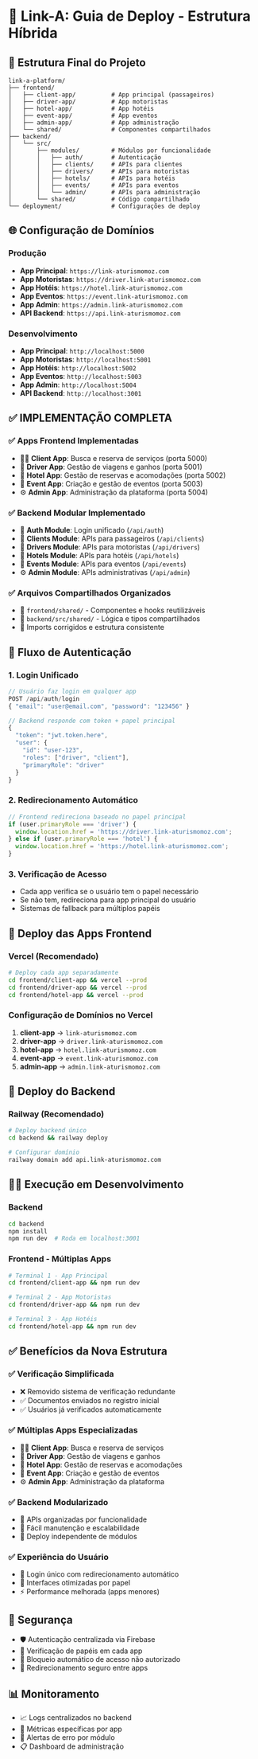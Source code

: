# 🚀 Link-A: Guia de Deploy - Estrutura Híbrida

## 📁 Estrutura Final do Projeto

```
link-a-platform/
├── frontend/
│   ├── client-app/          # App principal (passageiros)
│   ├── driver-app/          # App motoristas  
│   ├── hotel-app/           # App hotéis
│   ├── event-app/           # App eventos
│   ├── admin-app/           # App administração
│   └── shared/              # Componentes compartilhados
├── backend/
│   └── src/
│       ├── modules/         # Módulos por funcionalidade
│       │   ├── auth/        # Autenticação
│       │   ├── clients/     # APIs para clientes
│       │   ├── drivers/     # APIs para motoristas
│       │   ├── hotels/      # APIs para hotéis
│       │   ├── events/      # APIs para eventos
│       │   └── admin/       # APIs para administração
│       └── shared/          # Código compartilhado
└── deployment/              # Configurações de deploy
```

## 🌐 Configuração de Domínios

### Produção
- **App Principal**: `https://link-aturismomoz.com`
- **App Motoristas**: `https://driver.link-aturismomoz.com`
- **App Hotéis**: `https://hotel.link-aturismomoz.com`
- **App Eventos**: `https://event.link-aturismomoz.com`
- **App Admin**: `https://admin.link-aturismomoz.com`
- **API Backend**: `https://api.link-aturismomoz.com`

### Desenvolvimento
- **App Principal**: `http://localhost:5000`
- **App Motoristas**: `http://localhost:5001`
- **App Hotéis**: `http://localhost:5002`
- **App Eventos**: `http://localhost:5003`
- **App Admin**: `http://localhost:5004`
- **API Backend**: `http://localhost:3001`

## ✅ **IMPLEMENTAÇÃO COMPLETA**

### ✅ **Apps Frontend Implementadas**
- 🧑‍💼 **Client App**: Busca e reserva de serviços (porta 5000)
- 🚗 **Driver App**: Gestão de viagens e ganhos (porta 5001)  
- 🏨 **Hotel App**: Gestão de reservas e acomodações (porta 5002)
- 🎪 **Event App**: Criação e gestão de eventos (porta 5003)
- ⚙️ **Admin App**: Administração da plataforma (porta 5004)

### ✅ **Backend Modular Implementado**
- 🔐 **Auth Module**: Login unificado (`/api/auth`)
- 👥 **Clients Module**: APIs para passageiros (`/api/clients`)
- 🚗 **Drivers Module**: APIs para motoristas (`/api/drivers`)
- 🏨 **Hotels Module**: APIs para hotéis (`/api/hotels`)
- 🎪 **Events Module**: APIs para eventos (`/api/events`)
- ⚙️ **Admin Module**: APIs administrativas (`/api/admin`)

### ✅ **Arquivos Compartilhados Organizados**
- 📁 `frontend/shared/` - Componentes e hooks reutilizáveis
- 📁 `backend/src/shared/` - Lógica e tipos compartilhados
- 🔄 Imports corrigidos e estrutura consistente

## 🔄 Fluxo de Autenticação

### 1. Login Unificado
```javascript
// Usuário faz login em qualquer app
POST /api/auth/login
{ "email": "user@email.com", "password": "123456" }

// Backend responde com token + papel principal
{ 
  "token": "jwt.token.here", 
  "user": { 
    "id": "user-123",
    "roles": ["driver", "client"],
    "primaryRole": "driver"
  } 
}
```

### 2. Redirecionamento Automático
```javascript
// Frontend redireciona baseado no papel principal
if (user.primaryRole === 'driver') {
  window.location.href = 'https://driver.link-aturismomoz.com';
} else if (user.primaryRole === 'hotel') {
  window.location.href = 'https://hotel.link-aturismomoz.com';
}
```

### 3. Verificação de Acesso
- Cada app verifica se o usuário tem o papel necessário
- Se não tem, redireciona para app principal do usuário
- Sistemas de fallback para múltiplos papéis

## 📱 Deploy das Apps Frontend

### Vercel (Recomendado)
```bash
# Deploy cada app separadamente
cd frontend/client-app && vercel --prod
cd frontend/driver-app && vercel --prod
cd frontend/hotel-app && vercel --prod
```

### Configuração de Domínios no Vercel
1. **client-app** → `link-aturismomoz.com`
2. **driver-app** → `driver.link-aturismomoz.com`
3. **hotel-app** → `hotel.link-aturismomoz.com`
4. **event-app** → `event.link-aturismomoz.com`
5. **admin-app** → `admin.link-aturismomoz.com`

## 🔧 Deploy do Backend

### Railway (Recomendado)
```bash
# Deploy backend único
cd backend && railway deploy

# Configurar domínio
railway domain add api.link-aturismomoz.com
```

## 🏃‍♂️ Execução em Desenvolvimento

### Backend
```bash
cd backend
npm install
npm run dev  # Roda em localhost:3001
```

### Frontend - Múltiplas Apps
```bash
# Terminal 1 - App Principal
cd frontend/client-app && npm run dev

# Terminal 2 - App Motoristas  
cd frontend/driver-app && npm run dev

# Terminal 3 - App Hotéis
cd frontend/hotel-app && npm run dev
```

## ✅ Benefícios da Nova Estrutura

### ✅ **Verificação Simplificada**
- ❌ Removido sistema de verificação redundante
- ✅ Documentos enviados no registro inicial
- ✅ Usuários já verificados automaticamente

### ✅ **Múltiplas Apps Especializadas**
- 🧑‍💼 **Client App**: Busca e reserva de serviços
- 🚗 **Driver App**: Gestão de viagens e ganhos
- 🏨 **Hotel App**: Gestão de reservas e acomodações
- 🎪 **Event App**: Criação e gestão de eventos
- ⚙️ **Admin App**: Administração da plataforma

### ✅ **Backend Modularizado**
- 📁 APIs organizadas por funcionalidade
- 🔧 Fácil manutenção e escalabilidade
- 🚀 Deploy independente de módulos

### ✅ **Experiência do Usuário**
- 🔄 Login único com redirecionamento automático
- 📱 Interfaces otimizadas por papel
- ⚡ Performance melhorada (apps menores)

## 🔐 Segurança

- 🛡️ Autenticação centralizada via Firebase
- 🔑 Verificação de papéis em cada app
- 🚫 Bloqueio automático de acesso não autorizado
- 🔄 Redirecionamento seguro entre apps

## 📊 Monitoramento

- 📈 Logs centralizados no backend
- 🎯 Métricas específicas por app
- 🚨 Alertas de erro por módulo
- 📋 Dashboard de administração